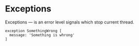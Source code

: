 # Exceptions
Exceptions — is an error level signals which stop current thread.
```
exception SomethingWrong [
  message: 'Something is whrong'
]
```
